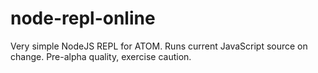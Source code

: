 # node-repl-online

Very simple NodeJS REPL for ATOM. Runs current JavaScript source on change. Pre-alpha quality, exercise caution.
